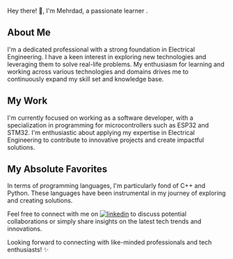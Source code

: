 Hey there! 👋, I'm Mehrdad, a passionate learner .

## About Me
I'm a dedicated professional with a strong foundation in Electrical Engineering. I have a keen interest in exploring new technologies and leveraging them to solve real-life problems. My enthusiasm for learning and working across various technologies and domains drives me to continuously expand my skill set and knowledge base.

## My Work
I'm currently focused on working as a software developer, with a specialization in programming for microcontrollers such as ESP32 and STM32. I'm enthusiastic about applying my expertise in Electrical Engineering to contribute to innovative projects and create impactful solutions.

## My Absolute Favorites
In terms of programming languages, I'm particularly fond of C++ and Python. These languages have been instrumental in my journey of exploring and creating solutions.

Feel free to connect with me on [![linkedin](https://img.shields.io/badge/linkedin-0A66C2?style=for-the-badge&logo=linkedin&logoColor=white)](https://linkedin.com/in/mehrdad-parnian-98268a66) to discuss potential collaborations or simply share insights on the latest tech trends and innovations.

Looking forward to connecting with like-minded professionals and tech enthusiasts! ✨
